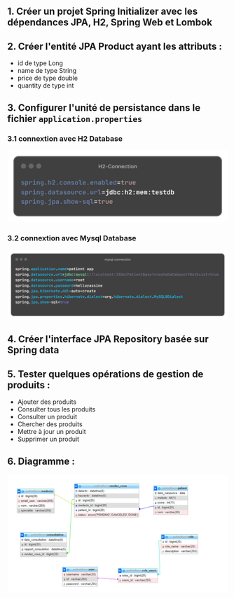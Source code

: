 ## 1. Créer un projet Spring Initializer avec les dépendances JPA, H2, Spring Web et Lombok

## 2. Créer l'entité JPA Product ayant les attributs :
- id de type Long
- name de type String
- price de type double
- quantity de type int

## 3. Configurer l'unité de persistance dans le fichier `application.properties`
### 3.1 connextion avec H2 Database

![H2-Connection.png](src%2Fmain%2Fresources%2FH2-Connection.png)

### 3.2 connextion avec Mysql Database
![mysql-connection.png](src%2Fmain%2Fresources%2Fmysql-connection.png)

## 4. Créer l'interface JPA Repository basée sur Spring data

## 5. Tester quelques opérations de gestion de produits :
- Ajouter des produits
- Consulter tous les produits
- Consulter un produit
- Chercher des produits
- Mettre à jour un produit
- Supprimer un produit

## 6. Diagramme :
![diagramme.PNG](src%2Fmain%2Fresources%2Fdiagramme.PNG)




